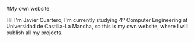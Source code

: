 #My own website

Hi! I'm Javier Cuartero, I'm currently studying 4º Computer Engineering at Universidad de Castilla-La Mancha, so this is my own website, where I will publish all my projects. 
